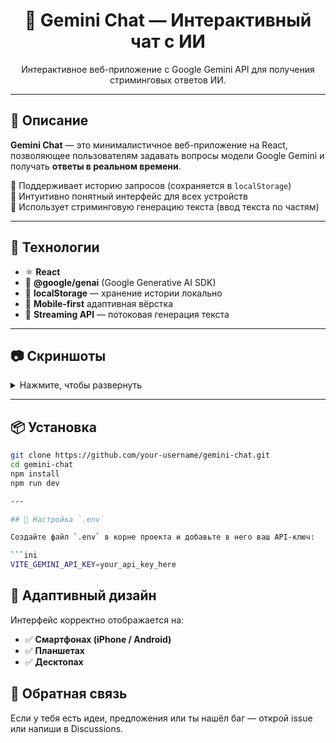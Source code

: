 <h1 align="center">
  🧠 Gemini Chat — Интерактивный чат с ИИ
</h1>

<p align="center">
  Интерактивное веб-приложение с Google Gemini API для получения стриминговых ответов ИИ.
</p>


---

## 🚀 Описание

**Gemini Chat** — это минималистичное веб-приложение на React, позволяющее пользователям задавать вопросы модели Google Gemini и получать **ответы в реальном времени**.

🔹 Поддерживает историю запросов (сохраняется в `localStorage`)  
🔹 Интуитивно понятный интерфейс для всех устройств  
🔹 Использует стриминговую генерацию текста (ввод текста по частям)

---

## 🔧 Технологии

- ⚛️ **React**
- 🔌 **@google/genai** (Google Generative AI SDK)
- 💾 **localStorage** — хранение истории локально
- 📱 **Mobile-first** адаптивная вёрстка
- 🔁 **Streaming API** — потоковая генерация текста

---

## 📷 Скриншоты

<details>
  <summary>Нажмите, чтобы развернуть</summary>

  ![image](https://github.com/user-attachments/assets/7fb041ee-9ff9-452d-9155-7c91221a98a6)


</details>

---

## 📦 Установка

```bash
git clone https://github.com/your-username/gemini-chat.git
cd gemini-chat
npm install
npm run dev

---

## 🔑 Настройка `.env`

Создайте файл `.env` в корне проекта и добавьте в него ваш API-ключ:

```ini
VITE_GEMINI_API_KEY=your_api_key_here
```
## 📱 Адаптивный дизайн

Интерфейс корректно отображается на:


- ✅ **Смартфонах (iPhone / Android)**
- ✅ **Планшетах**
- ✅ **Десктопах**

## 💬 Обратная связь

Если у тебя есть идеи, предложения или ты нашёл баг —
открой issue или напиши в Discussions.
